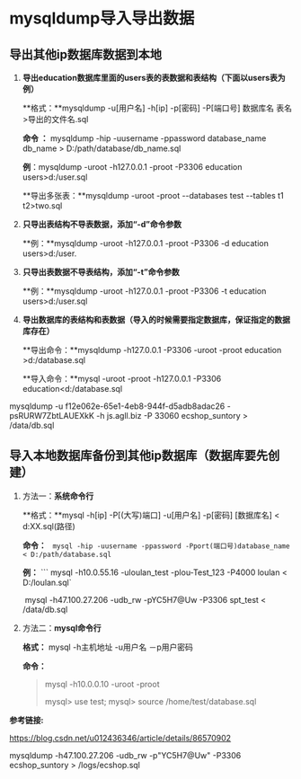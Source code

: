 # mysqldump导入导出数据

## 导出其他ip数据库数据到本地

1. **导出education数据库里面的users表的表数据和表结构（下面以users表为例）**

   **格式：**mysqldump -u[用户名] -h[ip] -p[密码] -P[端口号] 数据库名 表名 >导出的文件名.sql

   **命令 ：** mysqldump -hip -uusername -ppassword database_name db_name > D:/path/database/db_name.sql

   **例**：mysqldump -uroot -h127.0.0.1 -proot -P3306 education users>d:/user.sql 
   
   **导出多张表：**mysqldump -uroot -proot --databases test --tables t1 t2>two.sql

2. **只导出表结构不导表数据，添加“-d”命令参数**

   **例：**mysqldump -uroot -h127.0.0.1 -proot -P3306 -d education users>d:/user.

3. **只导出表数据不导表结构，添加“-t”命令参数**

   **例：**mysqldump -uroot -h127.0.0.1 -proot -P3306 -t education users>d:/user.sql

4. **导出数据库的表结构和表数据（导入的时候需要指定数据库，保证指定的数据库存在）**

   **导出命令：**mysqldump -h127.0.0.1 -P3306 -uroot -proot education >d:/database.sql

   **导入命令：**mysql -uroot -proot -h127.0.0.1 -P3306 education<d:/database.sql

mysqldump -u f12e062e-65e1-4eb8-944f-d5adb8adac26 -psRURW7ZbtLAUEXkK -h js.agll.biz -P 33060 ecshop_suntory > /data/db.sql

## 导入本地数据库备份到其他ip数据库（数据库要先创建）

1. 方法一：**系统命令行**	

   **格式：**mysql -h[ip] -P[(大写)端口] -u[用户名] -p[密码] [数据库名] < d:XX.sql(路径) 

   **命令：** ``` mysql -hip -uusername -ppassword -Pport(端口号)database_name < D:/path/database.sql```

   **例：** ``` mysql -h10.0.55.16 -uloulan_test -plou-Test_123 -P4000 loulan < D:/loulan.sql`

   ​	mysql -h47.100.27.206 -udb_rw -pYC5H7@Uw -P3306 spt_test < /data/db.sql

2. 方法二：**mysql命令行**

   **格式：** mysql -h主机地址 -u用户名 －p用户密码
   
   **命令：**  
   
   >mysql -h10.0.0.10 -uroot -proot
   >
   >mysql> use test;
   >mysql> source /home/test/database.sql

**参考链接:**

https://blog.csdn.net/u012436346/article/details/86570902



mysqldump -h47.100.27.206 -udb_rw -p"YC5H7@Uw" -P3306 ecshop_suntory > /logs/ecshop.sql



 
